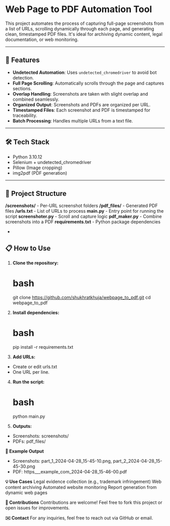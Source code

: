 # Web Page to PDF Automation Tool

This project automates the process of capturing full-page screenshots from a list of URLs, scrolling dynamically through each page, and generating clean, timestamped PDF files. It's ideal for archiving dynamic content, legal documentation, or web monitoring.

---

## 🚀 Features

- **Undetected Automation**: Uses `undetected_chromedriver` to avoid bot detection.
- **Full Page Scrolling**: Automatically scrolls through the page and captures sections.
- **Overlap Handling**: Screenshots are taken with slight overlap and combined seamlessly.
- **Organized Output**: Screenshots and PDFs are organized per URL.
- **Timestamped Files**: Each screenshot and PDF is timestamped for traceability.
- **Batch Processing**: Handles multiple URLs from a text file.

---

## 🛠 Tech Stack

- Python 3.10.12
- Selenium + undetected_chromedriver
- Pillow (Image cropping)
- img2pdf (PDF generation)

---

## 📂 Project Structure
**/screenshots/** - Per-URL screenshot folders 
**/pdf_files/** - Generated PDF files 
**/urls.txt** - List of URLs to process 
**main.py** - Entry point for running the script 
**screenshoter.py** - Scroll and capture logic 
**pdf_maker.py** - Combine screenshots into a PDF 
**requirements.txt** - Python package dependencies

-

## 📋 How to Use

1. **Clone the repository:**
   # bash
   git clone https://github.com/shukhratkhuja/webpage_to_pdf.git
   cd webpage_to_pdf

2. **Install dependencies:**

    # bash
    pip install -r requirements.txt

3.  **Add URLs:**
- Create or edit urls.txt
- One URL per line.

4. **Run the script:**

    # bash
    python main.py
5. **Outputs:**
- Screenshots: screenshots/
- PDFs: pdf_files/

**📝 Example Output**
- Screenshots: part_1_2024-04-28_15-45-10.png, part_2_2024-04-28_15-45-30.png
- PDF: https___example_com_2024-04-28_15-46-00.pdf

**💡 Use Cases**
Legal evidence collection (e.g., trademark infringement)
Web content archiving
Automated website monitoring
Report generation from dynamic web pages

**🙌 Contributions**
Contributions are welcome! Feel free to fork this project or open issues for improvements.

**✉️ Contact**
For any inquiries, feel free to reach out via GitHub or email.